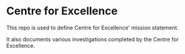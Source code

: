 # Centre for Excellence

This repo is used to define Centre for Excellence' mission statement.

It also documents various investigations completed by the Centre for Excellence.